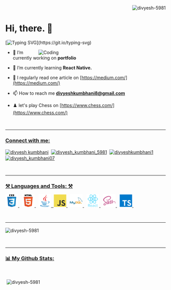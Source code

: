 <p align="right" id="top"> <img src="https://komarev.com/ghpvc/?username=divyesh-5981&label=Profile%20views&color=0e75b6&style=flat" alt="divyesh-5981" /> </p>

<h1 align="start">Hi, there. 👋</h1>

[![Typing SVG](https://readme-typing-svg.demolab.com?font=Fira+Code&duration=3000&pause=1000&color=7CF767&background=7CFF3700&random=false&width=501&lines=A+passionate+frontend+developer+from+India;Javascript+Enthusiast;and+Technopreneur!;Nice+to+meet+you...)](https://git.io/typing-svg)

<img alt="Coding"  align="right" width="400"
  src="https://res.cloudinary.com/practicaldev/image/fetch/s--rwfbkVgA--/c_limit%2Cf_auto%2Cfl_progressive%2Cq_auto%2Cw_800/https://dev-to-uploads.s3.amazonaws.com/uploads/articles/x88nwrvshk9eqt61g9bd.png"/>


- 🔭 I’m currently working on **portfolio**

- 🌱 I’m currently learning **React Native.**

- 📝 I regularly read one article on [https://medium.com/](https://medium.com/)

- 📫 How to reach me **divyeshkumbhani8@gmail.com**

- ♟️ let's play Chess on [https://www.chess.com/](https://www.chess.com/)

<br/>
<hr/>
<a href="#"><h3 align="left">Connect with me:</h3></a>
<p align="left">
<a href="https://linkedin.com/in/divyesh kumbhani" target="blank"><img align="center" src="https://raw.githubusercontent.com/rahuldkjain/github-profile-readme-generator/master/src/images/icons/Social/linked-in-alt.svg" alt="divyesh kumbhani" height="30" width="40" /></a>&nbsp;
<a href="https://instagram.com/divyesh_kumbhani_5981" target="blank"><img align="center" src="https://raw.githubusercontent.com/rahuldkjain/github-profile-readme-generator/master/src/images/icons/Social/instagram.svg" alt="divyesh_kumbhani_5981" height="30" width="40" /></a>&nbsp;
<a href="https://www.hackerrank.com/divyeshkumbhani1" target="blank"><img align="center" src="https://raw.githubusercontent.com/rahuldkjain/github-profile-readme-generator/master/src/images/icons/Social/hackerrank.svg" alt="divyeshkumbhani1" height="30" width="40" /></a>&nbsp;
<a href="https://www.leetcode.com/divyesh_kumbhani07" target="blank"><img align="center" src="https://raw.githubusercontent.com/rahuldkjain/github-profile-readme-generator/master/src/images/icons/Social/leet-code.svg" alt="divyesh_kumbhani07" height="30" width="40" /></a>&nbsp;
</p>

<br/>
<hr/>
<a href="#"><h3 align="left">⚒️ Languages and Tools: ⚒️</h3></a>
<p align="left"> <a href="https://www.w3schools.com/css/" target="_blank" rel="noreferrer"> <img src="https://raw.githubusercontent.com/devicons/devicon/master/icons/css3/css3-original-wordmark.svg" alt="css3" width="40" height="40"/> </a>&nbsp; <a href="https://www.w3.org/html/" target="_blank" rel="noreferrer"> <img src="https://raw.githubusercontent.com/devicons/devicon/master/icons/html5/html5-original-wordmark.svg" alt="html5" width="40" height="40"/> </a>&nbsp; <a href="https://www.java.com" target="_blank" rel="noreferrer"> <img src="https://raw.githubusercontent.com/devicons/devicon/master/icons/java/java-original.svg" alt="java" width="40" height="40"/>&nbsp; </a> <a href="https://developer.mozilla.org/en-US/docs/Web/JavaScript" target="_blank" rel="noreferrer"> <img src="https://raw.githubusercontent.com/devicons/devicon/master/icons/javascript/javascript-original.svg" alt="javascript" width="40" height="40"/> </a>&nbsp; <a href="https://www.mysql.com/" target="_blank" rel="noreferrer"> <img src="https://raw.githubusercontent.com/devicons/devicon/master/icons/mysql/mysql-original-wordmark.svg" alt="mysql" width="40" height="40"/> </a>&nbsp; <a href="https://reactjs.org/" target="_blank" rel="noreferrer"> <img src="https://raw.githubusercontent.com/devicons/devicon/master/icons/react/react-original-wordmark.svg" alt="react" width="40" height="40"/> </a>&nbsp; <a href="https://sass-lang.com" target="_blank" rel="noreferrer"> <img src="https://raw.githubusercontent.com/devicons/devicon/master/icons/sass/sass-original.svg" alt="sass" width="40" height="40"/> </a>&nbsp; <a href="https://www.typescriptlang.org/" target="_blank" rel="noreferrer"> <img src="https://raw.githubusercontent.com/devicons/devicon/master/icons/typescript/typescript-original.svg" alt="typescript" width="40" height="40"/> </a>&nbsp; </p>


<br/>
<hr/>
<p><img align="center" src="https://github-readme-stats.vercel.app/api/top-langs?username=divyesh-5981&show_icons=true&locale=en&layout=compact" alt="divyesh-5981" /></p>

<br/>
<hr/>
<a href="#"><h3 align="left">📊 My Github Stats:</h3></a><br/>
<p>&nbsp;<img align="center" src="https://github-readme-stats.vercel.app/api?username=divyesh-5981&show_icons=true&locale=en" alt="divyesh-5981" /></p>
